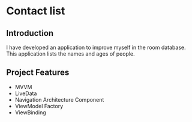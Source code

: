 
Contact list
==================================

Introduction
------------

I have developed an application to improve myself in the room database. This application lists the names and ages of people.

Project Features
--------------

- MVVM
- LiveData
- Navigation Architecture Component
- ViewModel Factory
- ViewBinding
